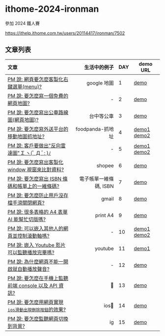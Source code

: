 # ithome-2024-ironman

參加 2024 鐵人賽

<https://ithelp.ithome.com.tw/users/20114417/ironman/7502>

## 文章列表

| 文章                                                                                                   |           生活中的例子 | DAY | demo URL                                                                                                                                                                                        |
| :----------------------------------------------------------------------------------------------------- | ---------------------: | --- | ----------------------------------------------------------------------------------------------------------------------------------------------------------------------------------------------- |
| [PM 說: 網頁要怎麼客製化右鍵選單(menu)?](https://ithelp.ithome.com.tw/articles/10346863)               |            google 地圖 | 1   | [demo](https://dpes8693.github.io/ithome-2024-ironman/day1/right-click-menu.html)                                                                                                               |
| [PM 說: 要怎麼寫一個免費的網頁地圖?](https://ithelp.ithome.com.tw/articles/10347033)                   |                      - | 2   | [demo](https://dpes8693.github.io/ithome-2024-ironman/day2/leaflet-osm-basic.html)                                                                                                              |
| [PM 說: 要怎麼寫出公車路線圖(網頁地圖)?](https://ithelp.ithome.com.tw/articles/10347198)               |             台中等公車 | 3   | [demo](https://dpes8693.github.io/ithome-2024-ironman/day3/leaflet-osm-bus-route-map.html)                                                                                                      |
| [PM 說: 要怎麼寫外送平台的移動地圖抓地址?](https://ithelp.ithome.com.tw/articles/10347349)             |       foodpanda-抓地址 | 4   | [demo1](https://dpes8693.github.io/ithome-2024-ironman/day4/leaflet-osm-move-map-get-address.html) [demo2](https://dpes8693.github.io/ithome-2024-ironman/day4/leaflet-osm-movable-marker.html) |
| [PM 說: 客戶要做出"反向雷達圖" Σ ヽ(ﾟ Д ﾟ; )ﾉ](https://ithelp.ithome.com.tw/articles/10347540)         |                      - | 5   | [demo1](https://dpes8693.github.io/ithome-2024-ironman/day5/chartjs-radar.html) [demo2](https://dpes8693.github.io/ithome-2024-ironman/day5/chartjs-radar-reverse.html)                         |
| [PM 說: 要怎麼寫出客製化 window 視窗來比對資料?](https://ithelp.ithome.com.tw/articles/10347735)       |                 shopee | 6   | [demo](https://dpes8693.github.io/ithome-2024-ironman/day6/window-open-custom-html.html)                                                                                                        |
| [PM 說: 要怎麼寫出 ISBN 條碼和帳單上的一維條碼?](https://ithelp.ithome.com.tw/articles/10347927)       | 電子帳單一維條碼, ISBN | 7   | [demo](https://dpes8693.github.io/ithome-2024-ironman/day7/barcode.html)                                                                                                                        |
| [PM 說: 要怎麼防止用戶沒存檔手滑關閉網頁?](https://ithelp.ithome.com.tw/articles/10348086)             |                  gmail | 8   | [demo](https://dpes8693.github.io/ithome-2024-ironman/day8/web-life-cycle.html)                                                                                                                 |
| [PM 說: 很多表格的 A4 表單 AI 能幫忙切版嗎?](https://ithelp.ithome.com.tw/articles/10348273)           |               print A4 | 9   | [demo](https://dpes8693.github.io/ithome-2024-ironman/day9/print-a4-form.html)                                                                                                                  |
| [PM 說: 可以嵌入其他人的網頁並控制滾動軸嗎?](https://ithelp.ithome.com.tw/articles/10348365)           |                      - | 10  | [demo1](https://dpes8693.github.io/ithome-2024-ironman/day10/iframe-scroll-to-fail.html) [demo2](https://dpes8693.github.io/ithome-2024-ironman/day10/iframe-scroll-to-success.html)            |
| [PM 說: 嵌入 Youtube 影片可以監聽播放完畢嗎?](https://ithelp.ithome.com.tw/articles/10348370)          |                youtube | 11  | [demo1](https://dpes8693.github.io/ithome-2024-ironman/day11/youtube-watch-playstate-end.html)                                                                                                  |
| [PM 說: 為什麼網頁不能一開啟就自動播放聲音?](https://ithelp.ithome.com.tw/articles/10348929)           |                      - | 12  | [demo](https://dpes8693.github.io/ithome-2024-ironman/day12/index.html)                                                                                                                         |
| [PM 說: 要怎麼在手機上監聽前端 console 以及 API 資訊?](https://ithelp.ithome.com.tw/articles/10349187) |                     📱 | 13  | [demo](https://dpes8693.github.io/ithome-2024-ironman/day13/index.html)                                                                                                                         |
| [PM 說: 要怎麼用網頁實現`ios滑動出現刪除按鈕`的效果?](https://ithelp.ithome.com.tw/articles/10349509)  |                  ios📱 | 14  | [demo](https://dpes8693.github.io/ithome-2024-ironman/day14/ios-swipe-to-delete-demo.html)                                                                                                      |
| [PM 說: 要怎麼監聽網頁切換到背景?](https://ithelp.ithome.com.tw/articles/10349791)                     |                     ig | 15  | [demo](https://dpes8693.github.io/ithome-2024-ironman/day15/visibility-change.html)                                                                                                             |
